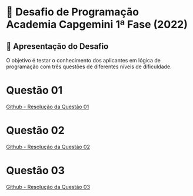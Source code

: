 
# :tada: Desafio de Programação Academia Capgemini 1ª Fase (2022)

## :dart: Apresentação do Desafio

O objetivo é testar o conhecimento dos aplicantes em lógica de programação com três questões de diferentes níveis de dificuldade.

# Questão 01

[Github - Resolução da Questão 01](https://github.com/enirya/Desafio-Academia-Capgemini/tree/main/Questao_01)

# Questão 02

[Github - Resolução da Questão 02](https://github.com/enirya/Desafio-Academia-Capgemini/tree/main/Questao_02)

# Questão 03

[Github - Resolução da Questão 03](https://github.com/enirya/Desafio-Academia-Capgemini/tree/main/Questao_03)

